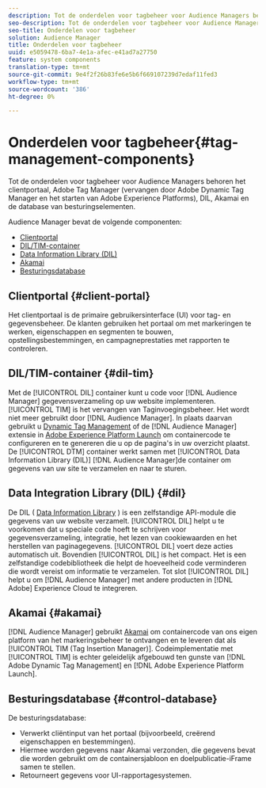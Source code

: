 ```yaml
---
description: Tot de onderdelen voor tagbeheer voor Audience Managers behoren het clientportaal, Adobe Tag Manager (vervangen door Adobe Dynamic Tag Manager en het starten van Adobe Experience Platforms), DIL, Akamai en de database van besturingselementen.
seo-description: Tot de onderdelen voor tagbeheer voor Audience Managers behoren het clientportaal, Adobe Tag Manager (vervangen door Adobe Dynamic Tag Manager en het starten van Adobe Experience Platforms), DIL, Akamai en de database van besturingselementen.
seo-title: Onderdelen voor tagbeheer
solution: Audience Manager
title: Onderdelen voor tagbeheer
uuid: e5059478-6ba7-4e1a-afec-e41ad7a27750
feature: system components
translation-type: tm+mt
source-git-commit: 9e4f2f26b83fe6e5b6f669107239d7edaf11fed3
workflow-type: tm+mt
source-wordcount: '386'
ht-degree: 0%

---
```



# Onderdelen voor tagbeheer{#tag-management-components}

Tot de onderdelen voor tagbeheer voor Audience Managers behoren het clientportaal, Adobe Tag Manager (vervangen door Adobe Dynamic Tag Manager en het starten van Adobe Experience Platforms), DIL, Akamai en de database van besturingselementen.

<!-- 

c_comptag.xml

 -->

Audience Manager bevat de volgende componenten:

* [Clientportal](../../reference/system-components/components-tag-management.md#client-portal)
* [DIL/TIM-container](../../reference/system-components/components-tag-management.md#dil-tim)
* [Data Information Library (DIL)](../../reference/system-components/components-tag-management.md#dil)
* [Akamai](../../reference/system-components/components-tag-management.md#akamai)
* [Besturingsdatabase](../../reference/system-components/components-tag-management.md#control-database)

## Clientportal {#client-portal}

Het clientportaal is de primaire gebruikersinterface (UI) voor tag- en gegevensbeheer. De klanten gebruiken het portaal om met markeringen te werken, eigenschappen en segmenten te bouwen, opstellingsbestemmingen, en campagneprestaties met rapporten te controleren.

## DIL/TIM-container {#dil-tim}

Met de [!UICONTROL DIL] container kunt u code voor [!DNL Audience Manager] gegevensverzameling op uw website implementeren. [!UICONTROL TIM] is het vervangen van Taginvoegingsbeheer. Het wordt niet meer gebruikt door [!DNL Audience Manager]. In plaats daarvan gebruikt u [Dynamic Tag Management](https://docs.adobe.com/content/help/en/dtm/using/dtm-home.html) of de [!DNL Audience Manager] extensie in [Adobe Experience Platform Launch](https://docs.adobelaunch.com/extension-reference/web/adobe-audience-manager-extension) om containercode te configureren en te genereren die u op de pagina&#39;s in uw overzicht plaatst. De [!UICONTROL DTM] container werkt samen met [!UICONTROL Data Information Library (DIL)] [!DNL Audience Manager]de container om gegevens van uw site te verzamelen en naar te sturen.

## Data Integration Library (DIL) {#dil}

De DIL ( [Data Information Library](../../dil/dil-overview.md) ) is een zelfstandige API-module die gegevens van uw website verzamelt. [!UICONTROL DIL] helpt u te voorkomen dat u speciale code hoeft te schrijven voor gegevensverzameling, integratie, het lezen van cookiewaarden en het herstellen van paginagegevens. [!UICONTROL DIL] voert deze acties automatisch uit. Bovendien [!UICONTROL DIL] is het compact. Het is een zelfstandige codebibliotheek die helpt de hoeveelheid code verminderen die wordt vereist om informatie te verzamelen. Tot slot [!UICONTROL DIL] helpt u om [!DNL Audience Manager] met andere producten in [!DNL Adobe] Experience Cloud te integreren.

## Akamai {#akamai}

[!DNL Audience Manager] gebruikt [Akamai](https://www.akamai.com/html/about/index.html) om containercode van ons eigen platform van het markeringsbeheer te ontvangen en te leveren dat als [!UICONTROL TIM (Tag Insertion Manager)]. Codeimplementatie met [!UICONTROL TIM] is echter geleidelijk afgebouwd ten gunste van [!DNL Adobe Dynamic Tag Management] en [!DNL Adobe Experience Platform Launch].

## Besturingsdatabase {#control-database}

De besturingsdatabase:

* Verwerkt cliëntinput van het portaal (bijvoorbeeld, creërend eigenschappen en bestemmingen).
* Hiermee worden gegevens naar Akamai verzonden, die gegevens bevat die worden gebruikt om de containersjabloon en doelpublicatie-iFrame samen te stellen.
* Retourneert gegevens voor UI-rapportagesystemen.

